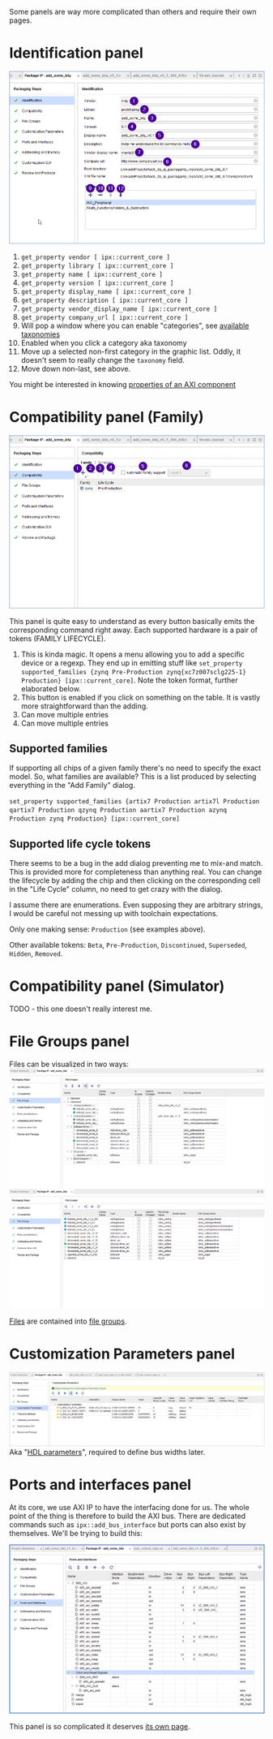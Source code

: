Some panels are way more complicated than others and require their own pages.

# Identification panel

![IpPackager, first panel](./01_ip_pckgr_identification_annotated.png)

1. `get_property vendor [ ipx::current_core ]`
2. `get_property library [ ipx::current_core ]`
3. `get_property name [ ipx::current_core ]`
4. `get_property version [ ipx::current_core ]`
5. `get_property display_name [ ipx::current_core ]`
6. `get_property description [ ipx::current_core ]`
7. `get_property vendor_display_name [ ipx::current_core ]`
8. `get_property company_url [ ipx::current_core ]`
9. Will pop a window where you can enable "categories", see [available taxonomies](../pseudo-reference/taxonomies.md)
10. Enabled when you click a category aka taxonomy
11. Move up a selected non-first category in the graphic list. Oddly, it doesn't seem to really change the `taxonomy` field.
12. Move down non-last, see above.

You might be interested in knowing [properties of an AXI component](../pseudo-reference/axi-component-properties.md)   

# Compatibility panel (Family)

![IpPackager, second panel](02_ip_pckgr_compatibility_annotated.png)

This panel is quite easy to understand as every button basically emits the corresponding command right away. Each supported hardware is a pair of tokens (FAMILY LIFECYCLE).

1. This is kinda magic. It opens a menu allowing you to add a specific device or a regexp. They end up in emitting stuff like `set_property supported_families {zynq Pre-Production zynq{xc7z007sclg225-1} Production} [ipx::current_core]`. Note the token format, further elaborated below.
2. This button is enabled if you click on something on the table. It is vastly more straightforward than the adding.
3. Can move multiple entries
4. Can move multiple entries

## Supported families
If supporting all chips of a given family there's no need to specify the exact model. So, what families are available? This is a list produced by selecting everything in the "Add Family" dialog.

` set_property supported_families {artix7 Production artix7l Production qartix7 Production qzynq Production aartix7 Production azynq Production zynq Production} [ipx::current_core] `

## Supported life cycle tokens

There seems to be a bug in the add dialog preventing me to mix-and match. This is provided more for completeness than anything real.
You can change the lifecycle by adding the chip and then clicking on the corresponding cell in the "Life Cycle" column, no need to get crazy with the dialog.

I assume there are enumerations. Even supposing they are arbitrary strings, I would be careful not messing up with toolchain expectations.

Only one making sense: `Production` (see examples above).

Other available tokens: `Beta`, `Pre-Production`, `Discontinued`, `Superseded`, `Hidden`, `Removed`.

# Compatibility panel (Simulator)

TODO - this one doesn't really interest me.

# File Groups panel

Files can be visualized in two ways:
![File groups panel, grouped](./03_ip_pckgr_file_groups_grouped.png)
![File groups panel, flattened](./03_ip_pckgr_file_groups_flat.png)

[Files](./canon/04_dump/props_of_files.md) are contained into [file groups](./canon/04_dump/file_groups.md).

# Customization Parameters panel

![Customization parameters panel](./04_ip_pckgr_custom_params.png)
Aka "[HDL parameters](./hdl-parameters.md)", required to define bus widths later.


# Ports and interfaces panel

At its core, we use AXI IP to have the interfacing done for us. The whole point of the thing is therefore to build the AXI bus. There are dedicated commands such as `ipx::add_bus_interface` but ports can also exist by themselves. We'll be trying to build this:

![IP Packager, Ports and interfaces tab after merge](./05_ip_pckgr_ports_and_interfaces.png)

This panel is so complicated it deserves [its own page](./ports-and-interfaces.md).
